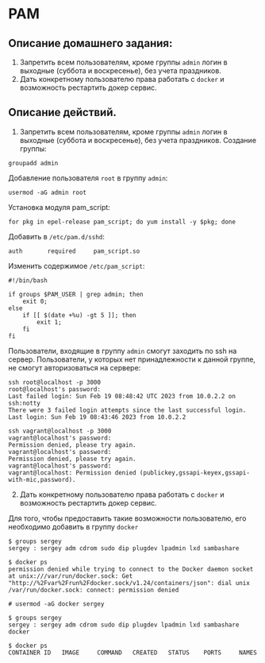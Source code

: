 # PAM

## Описание домашнего задания:
1. Запретить всем пользователям, кроме группы `admin` логин в выходные (суббота и воскресенье), без учета праздников.
2. Дать конкретному пользователю права работать с `docker` и возможность рестартить докер сервис.

## Описание действий.
 1. Запретить всем пользователям, кроме группы `admin` логин в выходные (суббота и воскресенье), без учета праздников.
Создание группы:
```
groupadd admin
```
Добавление пользователя `root` в группу `admin`:
```
usermod -aG admin root
```
Установка модуля pam_script:
```
for pkg in epel-release pam_script; do yum install -y $pkg; done
```
Добавить в `/etc/pam.d/sshd`:
```
auth       required     pam_script.so
```
Изменить содержимое `/etc/pam_script`:
```
#!/bin/bash

if groups $PAM_USER | grep admin; then
    exit 0;
else
    if [[ $(date +%u) -gt 5 ]]; then
        exit 1;
    fi
fi
```

Пользователи, входящие в группу `admin` смогут заходить по ssh на сервер. Пользователи, у которых нет принадлежности к данной группе, не смогут авторизоваться на сервере:
```
ssh root@localhost -p 3000
root@localhost's password: 
Last failed login: Sun Feb 19 08:48:42 UTC 2023 from 10.0.2.2 on ssh:notty
There were 3 failed login attempts since the last successful login.
Last login: Sun Feb 19 08:43:46 2023 from 10.0.2.2

```
```
ssh vagrant@localhost -p 3000
vagrant@localhost's password: 
Permission denied, please try again.
vagrant@localhost's password: 
Permission denied, please try again.
vagrant@localhost's password: 
vagrant@localhost: Permission denied (publickey,gssapi-keyex,gssapi-with-mic,password).
```

 2. Дать конкретному пользователю права работать с `docker` и возможность рестартить докер сервис.

Для того, чтобы предоставить такие возможности пользователю, его необходимо добавить в группу `docker`
```
$ groups sergey
sergey : sergey adm cdrom sudo dip plugdev lpadmin lxd sambashare
```
```
$ docker ps
permission denied while trying to connect to the Docker daemon socket at unix:///var/run/docker.sock: Get "http://%2Fvar%2Frun%2Fdocker.sock/v1.24/containers/json": dial unix /var/run/docker.sock: connect: permission denied
```
```
# usermod -aG docker sergey
```
```
$ groups sergey
sergey : sergey adm cdrom sudo dip plugdev lpadmin lxd sambashare docker
```
```
$ docker ps
CONTAINER ID   IMAGE     COMMAND   CREATED   STATUS    PORTS     NAMES
```

